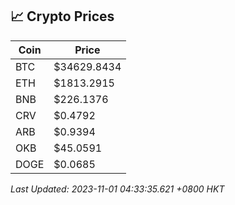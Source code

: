 ## 📈 Crypto Prices

| Coin | Price |
| ---- | ----- |
| BTC | $34629.8434 |
| ETH | $1813.2915 |
| BNB | $226.1376 |
| CRV | $0.4792 |
| ARB | $0.9394 |
| OKB | $45.0591 |
| DOGE | $0.0685 |

_Last Updated: 2023-11-01 04:33:35.621 +0800 HKT_
